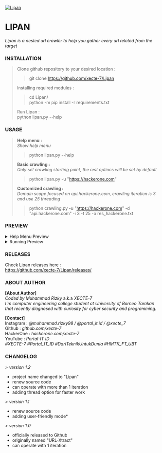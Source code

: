 <a href="https://github.com/xecte-7/Lipan/releases"><img align="center" src="https://raw.githubusercontent.com/xecte-7/projects-assets/main/Lipan/version-1.2/lipan_banner.png" alt="Lipan"></a>

# LIPAN
*Lipan is a nested url crawler to help you gather every url related from the target*


### INSTALLATION
> Clone github repository to your desired location :<br>
> 
> > git clone https://github.com/xecte-7/Lipan
> 
> Installing required modules :<br>
> 
> > cd Lipan/<br>
> > python -m pip install -r requirements.txt
> 
> Run Lipan :<br>
> python lipan.py --help

### USAGE
> **Help menu :**<br>
> *Show help menu*<br>
> 
> > python lipan.py --help
> 
> **Basic crawling :**<br>
> *Only set crawling starting point, the rest options will be set by default*<br>
> 
> > python lipan.py -u "https://hackerone.com"
> 
> **Customized crawling :**<br>
> *Domain scope focused on api.hackerone.com, crawling iteration is 3 and use 25 threading*<br>
> 
> > python crawling.py -u "https://hackerone.com" -d "api.hackerone.com" -i 3 -t 25 -o res_hackerone.txt

### PREVIEW
<details>
  <summary>Help Menu Preview</summary>
  <img src="https://raw.githubusercontent.com/xecte-7/projects-assets/main/Lipan/version-1.2/lipan_help.png" name="help-menu">
</details>
<details>
  <summary>Running Preview</summary>
  <img src="https://raw.githubusercontent.com/xecte-7/projects-assets/main/Lipan/version-1.2/lipan_demo1.png" name="preview-1">
  <img src="https://raw.githubusercontent.com/xecte-7/projects-assets/main/Lipan/version-1.2/lipan_demo2.png" name="preview-2">
  <img src="https://raw.githubusercontent.com/xecte-7/projects-assets/main/Lipan/version-1.2/lipan_demo3.png" name="preview-3">
</details>

### RELEASES
Check Lipan releases here :<br>
https://github.com/xecte-7/Lipan/releases/
<br>

### ABOUT AUTHOR
**[About Author]**<br>
*Coded by Muhammad Rizky* a.k.a *XECTE-7*<br>
*I'm computer engineering college student at University of Borneo Tarakan that recently diagnosed with curiosity for cyber security and programming.*

**[Contact]**<br>
Instagram : *@muhammad.rizky98 / @portal_it.id / @xecte_7*<br>
Github : *github.com/xecte-7*<br>
HackerOne : *hackerone.com/xecte-7*<br>
YouTube : *Portal-IT ID*<br>
*#XECTE-7 #Portal_IT_ID #DariTeknikUntukDunia #HMTK_FT_UBT*

### CHANGELOG
*> version 1.2*
- project name changed to "Lipan"
- renew source code
- can operate with more than 1 iteration
- adding thread option for faster work

*> version 1.1*
- renew source code
- adding user-friendly mode*

*> version 1.0*
- officially released to Github
- originally named "URL-Xtract"
- can operate with 1 iteration
